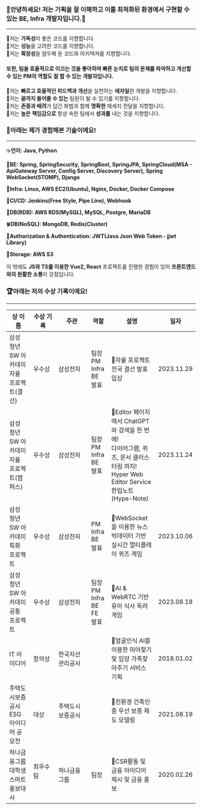 ### 🎈안녕하세요! 저는 기획을 잘 이해하고 이를 최적화된 환경에서 구현할 수 있는 BE, Infra 개발자입니다.🎈
---
🔎저는 **가독성**이 좋은 코드를 지향합니다.
<br>
🔎저는 **성능**을 고려한 코드를 지향합니다.
<br>
🔎저는 **확장성**을 염두해 둔 코드와 아키텍쳐를 지향합니다.

#### 또한, 팀을 효율적으로 이끄는 것을 좋아하며 빠른 눈치로 팀의 문제를 파악하고 개선할 수 있는 PM의 역할도 잘 할 수 있는 개발자입니다.

🔎저는 **빠르고 효율적인 피드백과 개선**을 실천하는 **에자일**한 개발을 지향합니다.
<br>
🔎저는 **끝까지 들어줄 수 있는** 팀원이 될 수 있기를 지향합니다.
<br>
🔎저는 **존중과 배려**가 담긴 화법과 함께 **명확한** 메세지 전달을 지향합니다.
<br>
🔎저는 **높은 책임감으로** 항상 속한 팀에서 **성과를** 내는 것을 지향합니다.

### 🎨아래는 제가 경험해본 기술이에요!
---
☕**언어: Java, Python**

🍃**BE: Spring, SpringSecurity, SpringBoot, SpringJPA, SpringCloud(MSA - ApiGateway Server, Config Server, Discovery Server), Spring WebSocket(STOMP), Django**

🐳**Infra: Linux, AWS EC2(Ubuntu), Nginx, Docker, Docker Compose**

👔**CI/CD: Jenkins(Free Style, Pipe Line), Webhook**

🦈**DB(RDB): AWS RDS(MySQL), MySQL, Postgre, MariaDB**

🍀**DB(NoSQL): MongoDB, Redis(Cluster)**

🔑**Authorization & Authentication: JWT(Java Json Web Token - jjwt Library)**

🛒**Storage: AWS S3**

이 밖에도 **JS와 TS를 이용한 Vue2, React** 프로젝트를 진행한 경험이 있어 **프론트엔드와의 원활한 소통**이 강점입니다.


### 🏆아래는 저의 수상 기록이에요!
---
|상 이름|수상 기록|주관|역할|설명|일자|
|---------|---------|---|------|-----------|---|
|삼성 청년 SW 아카데미 자율 프로젝트(결선)|우수상|삼성전자|팀장 PM<br> Infra BE<br> 발표|📀자율 프로젝트 전국 결선 발표 입상|2023.11.29|
|삼성 청년 SW 아카데미 자율 프로젝트(캠퍼스)|우수상|삼성전자|팀장 PM <br>Infra BE <br>발표|📀Editor 페이지에서 ChatGPT와 검색을 한 번에! <br> 다이어그램, 퀴즈, 문서 클러스터링 까지! <br> Hyper Web Editor Service <br> 한입노트(Hype-Note)|2023.11.24|
|삼성 청년 SW 아카데미 특화 프로젝트|우수상|삼성전자|PM<br> Infra BE<br> 발표|📀WebSocket을 이용한 뉴스 빅데이터 기반 실시간 멀티플레이 퀴즈 게임|2023.10.06|
|삼성 청년 SW 아카데미 공통 프로젝트|우수상|삼성전자|팀장 PM<br> Infra BE FE<br> 발표|📀AI & WebRTC 기반 유아 식사 독려 게임|2023.08.18|
|IT 아이디어|창의상|한국자산관리공사||📀얼굴인식 AI를 이용한 미아찾기 및 입양 가족찾아주기 서비스 기획|2018.01.02|
|주택도시보증공사 <br> ESG 아이디어 공모전|대상|주택도시보증공사 &nbsp;&nbsp;&nbsp;&nbsp;&nbsp;&nbsp;&nbsp;&nbsp;&nbsp;&nbsp;&nbsp;&nbsp;&nbsp;&nbsp;&nbsp;||📀친환경 건축인증 우선 보증 제도 모델링 &nbsp;&nbsp;&nbsp;&nbsp;&nbsp;&nbsp;&nbsp;&nbsp;&nbsp;&nbsp;&nbsp;&nbsp;|2021.08.19|
|하나금융그룹<br>대학생 스마트홍보대사|최우수팀 &nbsp;&nbsp;&nbsp;&nbsp;&nbsp;&nbsp;&nbsp;&nbsp;&nbsp;&nbsp;&nbsp;|하나금융그룹|팀장|📀CSR활동 및 금융 아이디어 제시 및 금융 홍보|2020.02.26|
